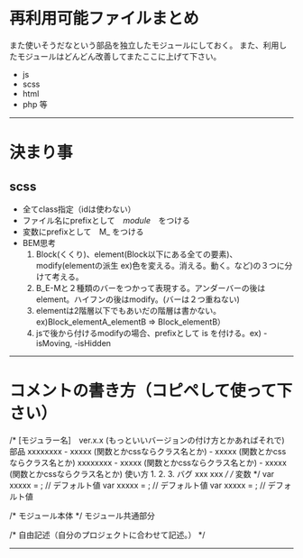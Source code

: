 # 再利用可能ファイルまとめ
また使いそうだなという部品を独立したモジュールにしておく。
また、利用したモジュールはどんどん改善してまたここに上げて下さい。

- js
- scss
- html
- php
等
---
# 決まり事
## scss
- 全てclass指定（idは使わない）
- ファイル名にprefixとして　_module_　をつける
- 変数にprefixとして　M_ をつける
- BEM思考
    1. Block(くくり)、element(Block以下にある全ての要素)、modify(elementの派生 ex)色を変える。消える。動く。など)の３つに分けて考える。
    2. B_E-Mと２種類のバーをつかって表現する。アンダーバーの後はelement。ハイフンの後はmodify。(バーは２つ重ねない)
    3. elementは2階層以下でもあいだの階層は書かない。ex)Block_elementA_elementB => Block_elementB）
    4. jsで後から付けるmodifyの場合、prefixとして is を付ける。ex) -isMoving, -isHidden
---
# コメントの書き方（コピペして使って下さい）
/*
    [モジュラー名]　ver.x.x (もっといいバージョンの付け方とかあればそれで)
     部品
        xxxxxxxx
         - xxxxx (関数とかcssならクラス名とか)
         - xxxxx (関数とかcssならクラス名とか)
        xxxxxxxx
         - xxxxx (関数とかcssならクラス名とか)
         - xxxxx (関数とかcssならクラス名とか)
    使い方
        1.
        2.
        3.
    バグ
        xxx
        xxx
*/
/* 変数 */
var xxxxx = ; // デフォルト値
var xxxxx = ; // デフォルト値
var xxxxx = ; // デフォルト値

/* モジュール本体 */
モジュール共通部分

/* 自由記述（自分のプロジェクトに合わせて記述。） */

---